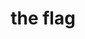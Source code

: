 ---
pid: LLP210
title: the flag
location_transcription: 
zipcode: 
outside_phl: 
neighborhood: 
age: '12'
age_range: 6-13
instagram: 
image_file_name: LLP_210.jpg
proposal_transcription: 
topic: Race Ethnicity
topic_summary: '0'
type: Image
keywords_other: flag, puerto rico
credit: Lex Rodriguez
image_labels: 
twitter: 
facebook: 
permalink: "/monuments/llp210/"
layout: item-page
---